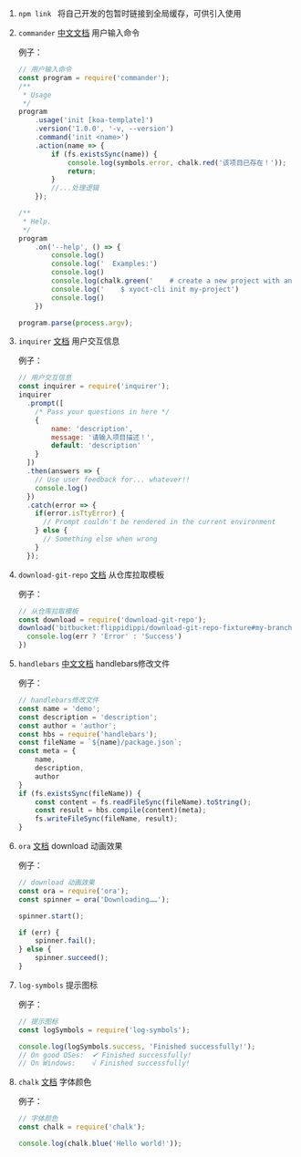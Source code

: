 1. ```npm link ```  将自己开发的包暂时链接到全局缓存，可供引入使用

2. ```commander``` [中文文档](https://github.com/tj/commander.js/blob/HEAD/Readme_zh-CN.md)  用户输入命令

   例子：

   ``` js
   // 用户输入命令
   const program = require('commander');
   /**
    * Usage
    */
   program
       .usage('init [koa-template]')
       .version('1.0.0', '-v, --version')
       .command('init <name>')
       .action(name => {
           if (fs.existsSync(name)) {
               console.log(symbols.error, chalk.red('该项目已存在！'));
               return;
           }
           //...处理逻辑
       });
   
   /**
    * Help.
    */
   program
       .on('--help', () => {
           console.log()
           console.log('  Examples:')
           console.log()
           console.log(chalk.green('    # create a new project with an Github template: xyoct-cli init <project-name>'))
           console.log('    $ xyoct-cli init my-project')
           console.log()
       })
   
   program.parse(process.argv);
   
   ```

3. ```inquirer``` [文档](https://github.com/SBoudrias/Inquirer.js#documentation)  用户交互信息

   例子：

   ```js
   // 用户交互信息
   const inquirer = require('inquirer');
   inquirer
     .prompt([
       /* Pass your questions in here */
       {
           name: 'description',
           message: '请输入项目描述！',
           default: 'description'
       }
     ])
     .then(answers => {
       // Use user feedback for... whatever!!
       console.log()
     })
     .catch(error => {
       if(error.isTtyError) {
         // Prompt couldn't be rendered in the current environment
       } else {
         // Something else when wrong
       }
     });
   ```

4. ```download-git-repo``` [文档](https://www.npmjs.com/package/download-git-repo)  从仓库拉取模板

   例子：

   ```js
   // 从仓库拉取模板
   const download = require('download-git-repo');
   download('bitbucket:flippidippi/download-git-repo-fixture#my-branch', 'test/tmp', function (err) {
     console.log(err ? 'Error' : 'Success')
   })
   ```

5. ```handlebars``` [中文文档](https://www.handlebarsjs.cn/installation/)  handlebars修改文件

   例子：

   ```js
   // handlebars修改文件
   const name = 'demo';
   const description = 'description';
   const author = 'author';
   const hbs = require('handlebars');
   const fileName = `${name}/package.json`;
   const meta = {
       name,
       description,
       author
   }
   if (fs.existsSync(fileName)) {
       const content = fs.readFileSync(fileName).toString();
       const result = hbs.compile(content)(meta);
       fs.writeFileSync(fileName, result);
   }
   ```

6. <code>ora</code>  [文档](https://github.com/sindresorhus/ora)  download 动画效果

   例子：

   ```js
   // download 动画效果
   const ora = require('ora');
   const spinner = ora('Downloading……');
   
   spinner.start();
   
   if (err) {
       spinner.fail();
   } else {
       spinner.succeed();
   }
   ```

7. <code>log-symbols</code> 提示图标

   例子：

   ```js
   // 提示图标
   const logSymbols = require('log-symbols');
   
   console.log(logSymbols.success, 'Finished successfully!');
   // On good OSes:  ✔ Finished successfully!
   // On Windows:    √ Finished successfully!
   ```

8. <code>chalk</code>  [文档](https://github.com/chalk/chalk)   字体颜色

   例子：

   ```js
   // 字体颜色
   const chalk = require('chalk');
   
   console.log(chalk.blue('Hello world!'));
   ```

   